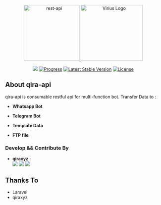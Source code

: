 <p align="center"><a href="http://virius.eu.org" target="_blank">
    <img src="https://era86.github.io/assets/images/posts/api.png" with="200" height="180" alt="rest-api">   
    <img src="https://i.ibb.co/gt8XvvN/logo-viriustrade.png" width="200" height="180" alt="Virius Logo">

 </a></p>

<p align="center">
<a href="https://github.com/qiraxyz"><img src="https://img.shields.io/badge/qiraxyz-leader-brightgreen"></a>
<a href="https://github.com/qiraxyz/qira-api/blob/main/README.md"><img src="https://img.shields.io/badge/status-progress-brightgreen" alt="Progress"></a>
<a href="https://github.com/qiraxyz/qira-api/releases"><img src="https://img.shields.io/badge/version-1.0.1-blue" alt="Latest Stable Version"></a>
<a href="https://github.com/qiraxyz/qira-api/blob/main/LICENSE"><img src="https://img.shields.io/badge/license-Apache%202.0-green" alt="License"></a>
</p>

## About qira-api

qira-api is consumable restful api for multi-function bot. Transfer Data to :

- **Whatsapp Bot**

- **Telegram Bot**

- **Template Data**

- **FTP file**




### Develop && Contribute By

- **qiraxyz** : <br>
<a href="https://github.com/qiraxyz"><img src="https://img.shields.io/badge/qiraxyz-leader-brightgreen"></a>
<a href="https://github.com/qiraxyz"><img src="https://img.shields.io/badge/status-front--end-red"></a>
<a href="https://github.com/qiraxyz"><img src="https://img.shields.io/badge/status-back--end-red"></a>

## Thanks To

- Laravel
- qiraxyz
